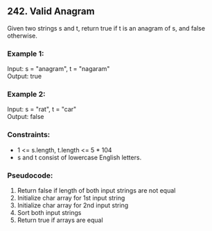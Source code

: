 ## 242. Valid Anagram
Given two strings s and t, return true if t is an anagram of s, and false otherwise.

### Example 1:
Input: s = "anagram", t = "nagaram"\
Output: true

### Example 2:
Input: s = "rat", t = "car"\
Output: false

### Constraints:
- 1 <= s.length, t.length <= 5 * 104
- s and t consist of lowercase English letters.

### Pseudocode:
1. Return false if length of both input strings are not equal
2. Initialize char array for 1st input string
3. Initialize char array for 2nd input string
4. Sort both input strings
5. Return true if arrays are equal